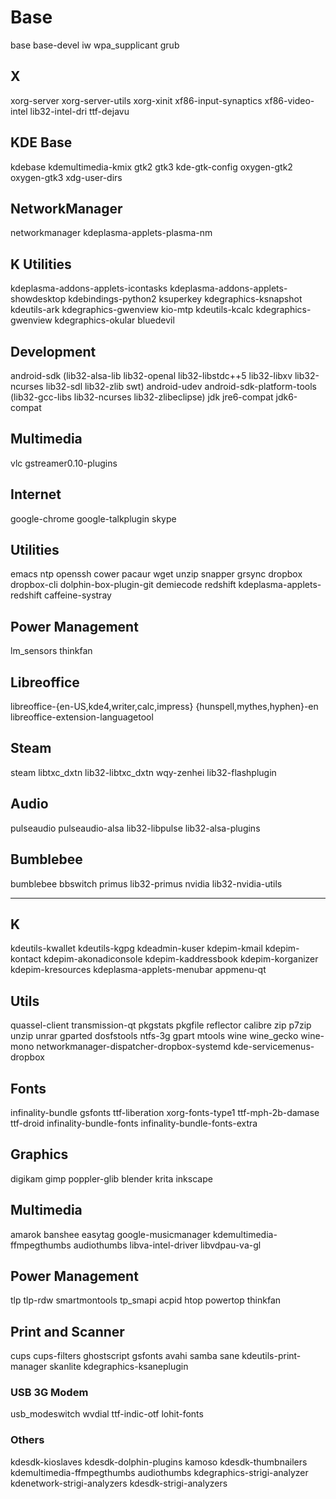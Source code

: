 # Base
base base-devel iw wpa_supplicant grub

## X
xorg-server xorg-server-utils xorg-xinit xf86-input-synaptics xf86-video-intel lib32-intel-dri ttf-dejavu

## KDE Base
kdebase kdemultimedia-kmix gtk2 gtk3 kde-gtk-config oxygen-gtk2 oxygen-gtk3 xdg-user-dirs 

## NetworkManager
networkmanager kdeplasma-applets-plasma-nm

## K Utilities
kdeplasma-addons-applets-icontasks kdeplasma-addons-applets-showdesktop kdebindings-python2 ksuperkey kdegraphics-ksnapshot kdeutils-ark kdegraphics-gwenview kio-mtp kdeutils-kcalc kdegraphics-gwenview kdegraphics-okular bluedevil

## Development
android-sdk (lib32-alsa-lib lib32-openal lib32-libstdc++5 lib32-libxv lib32-ncurses lib32-sdl lib32-zlib swt) android-udev android-sdk-platform-tools (lib32-gcc-libs lib32-ncurses lib32-zlibeclipse) jdk jre6-compat jdk6-compat

## Multimedia
vlc gstreamer0.10-plugins

## Internet
google-chrome google-talkplugin skype

## Utilities
emacs ntp openssh cower pacaur wget unzip snapper grsync dropbox dropbox-cli dolphin-box-plugin-git demiecode redshift kdeplasma-applets-redshift caffeine-systray

## Power Management
lm_sensors thinkfan

## Libreoffice
libreoffice-{en-US,kde4,writer,calc,impress} {hunspell,mythes,hyphen}-en libreoffice-extension-languagetool

## Steam
steam libtxc_dxtn lib32-libtxc_dxtn wqy-zenhei lib32-flashplugin

## Audio
pulseaudio pulseaudio-alsa lib32-libpulse lib32-alsa-plugins

## Bumblebee
bumblebee bbswitch primus lib32-primus nvidia lib32-nvidia-utils

-------------------------------------------------------------------------------------

## K
kdeutils-kwallet kdeutils-kgpg  kdeadmin-kuser kdepim-kmail kdepim-kontact kdepim-akonadiconsole kdepim-kaddressbook kdepim-korganizer kdepim-kresources kdeplasma-applets-menubar appmenu-qt

## Utils

quassel-client transmission-qt pkgstats pkgfile reflector calibre zip p7zip unzip unrar gparted dosfstools ntfs-3g gpart mtools wine wine_gecko wine-mono networkmanager-dispatcher-dropbox-systemd kde-servicemenus-dropbox

## Fonts
infinality-bundle gsfonts ttf-liberation xorg-fonts-type1 ttf-mph-2b-damase ttf-droid infinality-bundle-fonts infinality-bundle-fonts-extra

## Graphics
digikam gimp poppler-glib blender krita inkscape

## Multimedia 
amarok banshee easytag google-musicmanager kdemultimedia-ffmpegthumbs audiothumbs libva-intel-driver libvdpau-va-gl

## Power Management
tlp tlp-rdw smartmontools tp_smapi acpid htop powertop thinkfan

## Print and Scanner
cups cups-filters ghostscript gsfonts avahi samba sane kdeutils-print-manager skanlite kdegraphics-ksaneplugin

### USB 3G Modem
usb_modeswitch wvdial ttf-indic-otf lohit-fonts

### Others
kdesdk-kioslaves kdesdk-dolphin-plugins kamoso kdesdk-thumbnailers kdemultimedia-ffmpegthumbs audiothumbs kdegraphics-strigi-analyzer kdenetwork-strigi-analyzers kdesdk-strigi-analyzers

